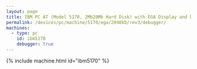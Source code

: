 ```yaml
---
layout: page
title: IBM PC AT (Model 5170, 2Mb20Mb Hard Disk) with EGA Display and Debugger
permalink: /devices/pc/machine/5170/ega/2048kb/rev3/debugger/
machines:
  - type: pc
    id: ibm5170
    debugger: true
---
```


{% include machine.html id="ibm5170" %}
